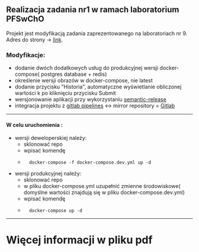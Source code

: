 ## Realizacja zadania nr1 w ramach laboratorium PFSwChO

Projekt jest modyfikacją zadania zaprezentowanego na laboratoriach nr 9.
Adres do strony -> [link](http://129.159.252.127/).

### Modyfikacje:

- dodanie dwóch dodatkowych usług do produkcyjnej wersji docker-compose( postgres database + redis)
- określenie wersji obrazów w docker-compose, nie latest
- dodanie przycisku "Historia", automatyczne wyświetlanie obliczonej wartości k po kliknięciu przycisku Submit
- wersjonowanie aplikacji przy wykorzystaniu [semantic-release](https://github.com/semantic-release/semantic-release)
- integracja projektu z [gitlab pipelines](https://docs.gitlab.com/ee/ci/pipelines/) <-> mirror repository = [Gitlab](https://gitlab.com/PrzemyslawRodzik/fibService)

---

#### W celu uruchomienia :

- wersji deweloperskiej należy:
  - sklonować repo
  - wpisać komendę
  - ```
      docker-compose -f docker-compose.dev.yml up -d
    ```
- wersji produkcyjnej należy:
  - sklonować repo
  - w pliku docker-compose.yml uzupełnić zmienne środowiskowe( domyślne wartości znajdują się w pliku docker-compose.dev.yml)
  - wpisać komendę
  - ```
      docker-compose up -d
    ```

---

# Więcej informacji w pliku pdf
